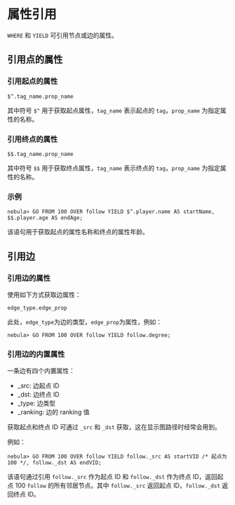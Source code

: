 # 属性引用

`WHERE` 和 `YIELD` 可引用节点或边的属性。

## 引用点的属性

### 引用起点的属性

```ngql
$^.tag_name.prop_name
```

其中符号 `$^` 用于获取起点属性，`tag_name` 表示起点的 `tag`，`prop_name` 为指定属性的名称。

### 引用终点的属性

```ngql
$$.tag_name.prop_name
```

其中符号 `$$` 用于获取终点属性，`tag_name` 表示终点的 `tag`，`prop_name` 为指定属性的名称。

### 示例

```ngql
nebula> GO FROM 100 OVER follow YIELD $^.player.name AS startName, $$.player.age AS endAge;
```

该语句用于获取起点的属性名称和终点的属性年龄。

## 引用边

### 引用边的属性

使用如下方式获取边属性：

```ngql
edge_type.edge_prop
```

此处，`edge_type`为边的类型，`edge_prop`为属性，例如：

```ngql
nebula> GO FROM 100 OVER follow YIELD follow.degree;
```

### 引用边的内置属性

一条边有四个内置属性：

- _src: 边起点 ID
- _dst: 边终点 ID
- _type: 边类型
- _ranking: 边的 ranking 值

获取起点和终点 ID 可通过 `_src` 和 `_dst` 获取，这在显示图路径时经常会用到。

例如：

```ngql
nebula> GO FROM 100 OVER follow YIELD follow._src AS startVID /* 起点为100 */, follow._dst AS endVID;
```

该语句通过引用 `follow._src` 作为起点 ID 和 `follow._dst` 作为终点 ID，返回起点 100 `follow` 的所有邻居节点。其中 `follow._src` 返回起点 ID，`follow._dst` 返回终点 ID。

